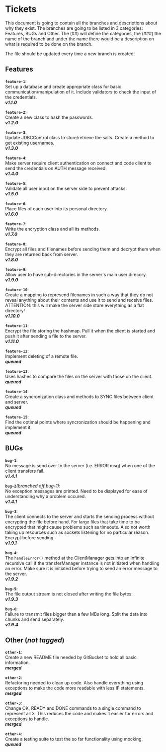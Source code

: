 # Tickets
This document is going to contain all the branches and descriptions about why they exist. The branches are going to be listed in 3 categories: Features, BUGs and Other. The (##) will define the categories, the (###) the name of the branch and under the name there would be a description on what is required to be done on the branch.

The file should be updated every time a new branch is created!

## Features

**`feature-1`**:<br/>
Set up a database and create appropriate class for basic communication/manipulation of it. Include validators to check the input of the credentials.<br/>
**_v1.1.0_**

**`feature-2`**:<br/>
Create a new class to hash the passwords.<br/>
**_v1.2.0_**

**`feature-3`**:<br/>
Update JDBCControl class to store/retrieve the salts. Create a method to get existing usernames.<br/>
**_v1.3.0_**

**`feature-4`**:<br/>
Make server require client authentication on connect and code client to send the credentials on AUTH message received.<br/>
**_v1.4.0_**

**`feature-5`**:<br/>
Validate all user input on the server side to prevent attacks.<br/>
**_v1.5.0_**

**`feature-6`**:<br/>
Place files of each user into its personal directory.<br/>
**_v1.6.0_**

**`feature-7`**:<br/>
Write the encryption class and all its methods.<br/>
**_v1.7.0_**

**`feature-8`**:<br/>
Encrypt all files and filenames before sending them and decrypt them when they are returned back from server.<br/>
**_v1.8.0_**

**`feature-9`**:<br/>
Allow user to have sub-directories in the server's main user direcory.<br/>
**_v1.9.0_**

**`feature-10`**:<br/>
Create a mapping to represend filenames in such a way that they do not reveal anything about their contents and use it to send and receive files. ATTENTION: this will make the server side store everything as a flat directory!<br/>
**_v1.10.0_**

**`feature-11`**:<br/>
Encrypt the file storing the hashmap. Pull it when the client is started and push it after sending a file to the server.<br/>
**_v1.11.0_**

**`feature-12`**:<br/>
Implement deleting of a remote file.<br/>
**_queued_**

**`feature-13`**:<br/>
Uses hashes to compare the files on the server with those on the client.<br/>
**_queued_**

**`feature-14`**:<br/>
Create a syncronization class and methods to SYNC files between client and server.<br/>
**_queued_**

**`feature-15`**:<br/>
Find the optimal points where syncronization should be happening and implement it.<br/>
**_queued_**

## BUGs

**`bug-1`**:<br/>
No message is send over to the server (i.e. ERROR msg) when one of the client transfers fail.<br/>
**_v1.4.1_**

**`bug-2`**_(branched off bug-1)_:<br/>
No exception messages are printed. Need to be displayed for ease of understanding why a problem occured.<br/>
**_v1.4.1_**

**`bug-3`**:<br/>
The client connects to the server and starts the sending process without encrypting the file before hand. For large files that take time to be encrypted that might cause problems such as timeouts. Also not worth taking up resources such as sockets listening for no particular reason. Encrypt before sending.<br/>
**_v1.9.1_**

**`bug-4`**:<br/>
The `handleError()` method at the ClientManager gets into an infinite recursive call if the transferManager instance is not initiated when handling an error. Make sure it is initiated before trying to send an error message to the server.<br/>
**_v1.9.2_**

**`bug-5`**:<br/>
The file output stream is not closed after writing the file bytes.<br/>
**_v1.9.3_**

**`bug-6`**:<br/>
Failure to transmit files bigger than a few MBs long. Split the data into chunks and send separately.<br/>
**_v1.9.4_**

## Other (_not tagged_)

**`other-1`**:<br/>
Create a new README file needed by GitBucket to hold all basic information.<br/>
**_merged_**

**`other-2`**:<br/>
Refactoring needed to clean up code. Also handle everything using exceptions to make the code more readable with less IF statements.<br/>
**_merged_**

**`other-3`**:<br/>
Change OK, READY and DONE commands to a single command to represent all 3. This reduces the code and makes it easier for errors and exceptions to handle.<br/>
**_merged_**

**`other-4`**:<br/>
Create a testing suite to test the so far functionality using mocking.<br/>
**_queued_**